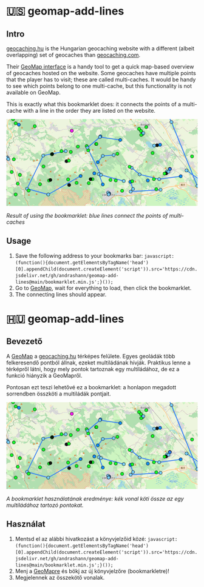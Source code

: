 # 🇺🇸 geomap-add-lines

## Intro 

[geocaching.hu](https://geocaching.hu) is the Hungarian geocaching website with a different (albeit overlapping) set of geocaches than [geocaching.com](https://geocaching.com). 

Their [GeoMap interface](https://geocaching.hu/geomap/) is a handy tool to get a quick map-based overview of geocaches hosted on the website. Some geocaches have multiple points that the player has to visit; these are called multi-caches. It would be handy to see which points belong to one multi-cache, but this functionality is not available on GeoMap.

This is exactly what this bookmarklet does: it connects the points of a multi-cache with a line in the order they are listed on the website.

![geocaches with multiple points connected to each other](geolines.jpg)

*Result of using the bookmarklet: blue lines connect the points of multi-caches*


## Usage

1. Save the following address to your bookmarks bar: `javascript:(function(){document.getElementsByTagName('head')[0].appendChild(document.createElement('script')).src='https://cdn.jsdelivr.net/gh/andrashann/geomap-add-lines@main/bookmarklet.min.js';}());`
1. Go to [GeoMap](https://geocaching.hu/geomap/), wait for everything to load, then click the bookmarklet.
1. The connecting lines should appear.

# 🇭🇺 geomap-add-lines

## Bevezető 

A [GeoMap](https://geocaching.hu/geomap/) a [geocaching.hu](https://geocaching.hu) térképes felülete. Egyes geoládák több felkeresendő pontból állnak, ezeket multiládának hívják. Praktikus lenne a térképről látni, hogy mely pontok tartoznak egy multiládához, de ez a funkció hiányzik a GeoMapről.

Pontosan ezt teszi lehetővé ez a bookmarklet: a honlapon megadott sorrendben összköti a multiládák pontjait.

![többpontos láda pontjai összekötve](geolines.jpg)

*A bookmarklet használatának eredménye: kék vonal köti össze az egy multiládához tartozó pontokat.*

## Használat

1. Mentsd el az alábbi hivatkozást a könyvjelzőid közé: `javascript:(function(){document.getElementsByTagName('head')[0].appendChild(document.createElement('script')).src='https://cdn.jsdelivr.net/gh/andrashann/geomap-add-lines@main/bookmarklet.min.js';}());`
1. Menj a [GeoMapre](https://geocaching.hu/geomap/) és bökj az új könyvjelzőre (bookmarkletre)!
1. Megjelennek az összekötő vonalak.
